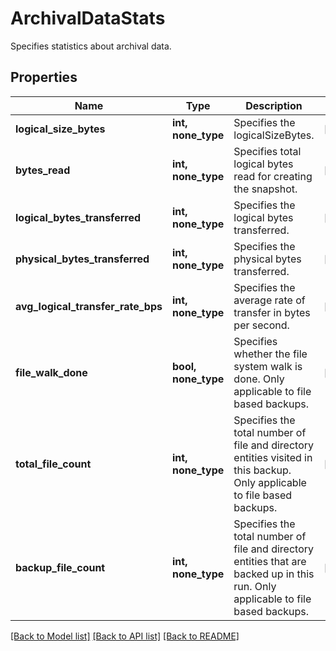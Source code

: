 # ArchivalDataStats

Specifies statistics about archival data.

## Properties
Name | Type | Description | Notes
------------ | ------------- | ------------- | -------------
**logical_size_bytes** | **int, none_type** | Specifies the logicalSizeBytes. | [optional] 
**bytes_read** | **int, none_type** | Specifies total logical bytes read for creating the snapshot. | [optional] 
**logical_bytes_transferred** | **int, none_type** | Specifies the logical bytes transferred. | [optional] 
**physical_bytes_transferred** | **int, none_type** | Specifies the physical bytes transferred. | [optional] 
**avg_logical_transfer_rate_bps** | **int, none_type** | Specifies the average rate of transfer in bytes per second. | [optional] 
**file_walk_done** | **bool, none_type** | Specifies whether the file system walk is done. Only applicable to file based backups. | [optional] 
**total_file_count** | **int, none_type** | Specifies the total number of file and directory entities visited in this backup. Only applicable to file based backups. | [optional] 
**backup_file_count** | **int, none_type** | Specifies the total number of file and directory entities that are backed up in this run. Only applicable to file based backups. | [optional] 

[[Back to Model list]](../README.md#documentation-for-models) [[Back to API list]](../README.md#documentation-for-api-endpoints) [[Back to README]](../README.md)


